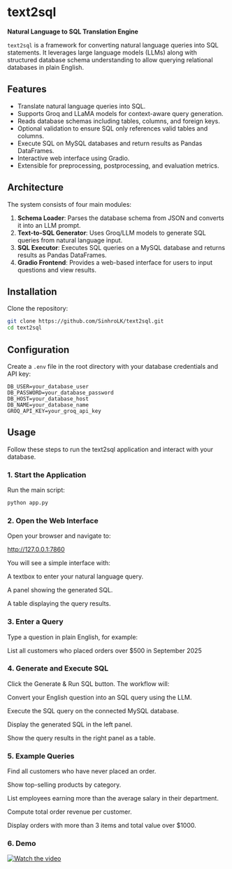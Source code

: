 # text2sql

**Natural Language to SQL Translation Engine**

`text2sql` is a framework for converting natural language queries into SQL statements. It leverages large language models (LLMs) along with structured database schema understanding to allow querying relational databases in plain English.

## Features

- Translate natural language queries into SQL.
- Supports Groq and LLaMA models for context-aware query generation.
- Reads database schemas including tables, columns, and foreign keys.
- Optional validation to ensure SQL only references valid tables and columns.
- Execute SQL on MySQL databases and return results as Pandas DataFrames.
- Interactive web interface using Gradio.
- Extensible for preprocessing, postprocessing, and evaluation metrics.

## Architecture

The system consists of four main modules:

1. **Schema Loader**: Parses the database schema from JSON and converts it into an LLM prompt.
2. **Text-to-SQL Generator**: Uses Groq/LLM models to generate SQL queries from natural language input.
3. **SQL Executor**: Executes SQL queries on a MySQL database and returns results as Pandas DataFrames.
4. **Gradio Frontend**: Provides a web-based interface for users to input questions and view results.

## Installation

Clone the repository:

```bash
git clone https://github.com/SinhroLK/text2sql.git
cd text2sql
```
## Configuration

Create a `.env` file in the root directory with your database credentials and API key:

```env
DB_USER=your_database_user
DB_PASSWORD=your_database_password
DB_HOST=your_database_host
DB_NAME=your_database_name
GROQ_API_KEY=your_groq_api_key
```
## Usage

Follow these steps to run the text2sql application and interact with your database.

### 1. Start the Application

Run the main script:

```bash
python app.py
```

### 2. Open the Web Interface

Open your browser and navigate to:

http://127.0.0.1:7860

You will see a simple interface with:

A textbox to enter your natural language query.

A panel showing the generated SQL.

A table displaying the query results.

### 3. Enter a Query

Type a question in plain English, for example:

List all customers who placed orders over $500 in September 2025

### 4. Generate and Execute SQL

Click the Generate & Run SQL button. The workflow will:

Convert your English question into an SQL query using the LLM.

Execute the SQL query on the connected MySQL database.

Display the generated SQL in the left panel.

Show the query results in the right panel as a table.

### 5. Example Queries

Find all customers who have never placed an order.

Show top-selling products by category.

List employees earning more than the average salary in their department.

Compute total order revenue per customer.

Display orders with more than 3 items and total value over $1000.

### 6. Demo
[![Watch the video](https://img.youtube.com/vi/3njaLWPuj8Y/0.jpg)](https://www.youtube.com/watch?v=3njaLWPuj8Y)

